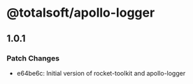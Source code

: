 # @totalsoft/apollo-logger

## 1.0.1

### Patch Changes

- e64be6c: Initial version of rocket-toolkit and apollo-logger
